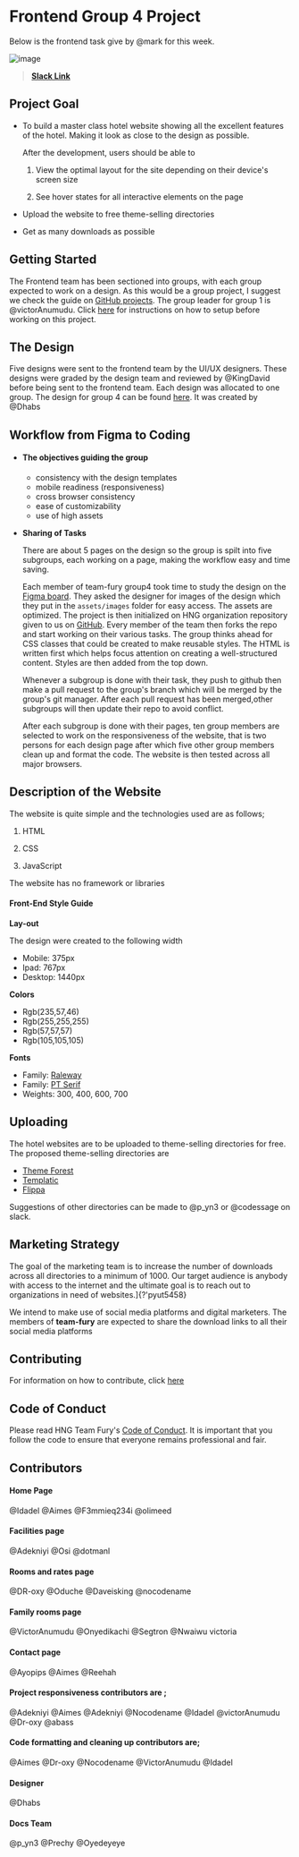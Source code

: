 # Frontend Group 4 Project 

 Below is the frontend task give by @mark for this week.

![image](https://user-images.githubusercontent.com/17856665/83970797-92094880-a8cf-11ea-99c9-e5cb4202ac8b.png)

> [**Slack Link**](https://hngi7.slack.com/archives/C013K32KMRQ/p1591537859445300)



## Project Goal

- To build a master class hotel website  showing all the excellent features of the hotel. Making it look as close to the design as possible.

  After the development, users should be able to

  1. View the optimal layout for the site depending on their device's screen size

  2. See hover states for all interactive elements on the page

- Upload the website to free  theme-selling directories

- Get as many downloads as possible



## Getting Started

The Frontend team has been sectioned into groups, with each group expected to work on a design. As this would be a group project, I suggest we check the guide on [GitHub projects]().  The group leader for group 1 is @victorAnumudu. Click [here](https://github.com/hng-teamfury/hng/blob/master/README.md#how-to-git-bash) for instructions on how to setup before working on this project. 

## The Design

 Five designs were sent to the frontend team by the UI/UX designers. These designs were graded by the design team and reviewed by @KingDavid before being sent to the frontend team. Each design was allocated to one group. The design for group 4 can be found [here](https://www.figma.com/file/b0EyVgayFJni8m1w4hgyah/hotel-website?node-id=40%3A0). It was created by @Dhabs

## Workflow from Figma to Coding

- #### The objectives guiding the group

  - consistency with the design templates
  - mobile readiness (responsiveness)
  - cross browser consistency
  - ease of customizability
  - use of high assets

- **Sharing of Tasks**

  There are about 5 pages on the design so  the group is spilt into five subgroups, each working on a page, making the workflow easy and time saving.

  Each member of team-fury group4 took time to study the design on the [Figma board](https://www.figma.com/file/b0EyVgayFJni8m1w4hgyah/hotel-website?node-id=40%3A0). They asked the designer for images of the design which they put in the `assets/images`  folder for easy access. The assets are optimized. The project is then initialized on HNG organization repository given to us on [GitHub]( https://github.com/hng-teamfury-org/frontend/tree/master/Group4). Every member of the team then forks the repo and start working on their various tasks. The group thinks ahead for CSS classes that could be created to make reusable styles. The HTML is written first which helps focus  attention on creating a well-structured content. Styles are then added from the top down.

  Whenever a subgroup is done with their task, they push to github then make a pull request  to the group's branch which will be merged by the group's git manager.  After each pull request has been merged,other subgroups will then update their repo to avoid conflict.

  After each subgroup is done with their pages, ten group members are selected to work on the responsiveness of the website, that is two persons for each design page after which five other group members clean up and format the code. The website is then  tested across all major browsers.

## Description of the Website

The website is quite simple and the technologies used are as follows;

1.    HTML

2.    CSS

3.    JavaScript

The website has no framework or libraries

#### 							**Front-End Style Guide**

**Lay-out**

The design were created to the following width

-  Mobile: 375px
-  Ipad: 767px
-  Desktop: 1440px

**Colors**

- Rgb(235,57,46)
- Rgb(255,255,255)
- Rgb(57,57,57)
- Rgb(105,105,105)

**Fonts**

- Family: [Raleway]( https://fonts.googleapis.com/css2?family=Raleway) 
- Family: [PT Serif]( https://fonts.googleapis.com/css2?family=PT+Serif)
- Weights: 300, 400, 600, 700 



## Uploading

The hotel websites are to be uploaded to theme-selling directories for free. The proposed theme-selling directories are 

- [Theme Forest](http://themeforest.net) 
- [Templatic](https://templatic.com)
- [Flippa](https://flippa.com)

Suggestions of other directories can be made to @p_yn3 or @codessage on slack.

## Marketing Strategy

The goal of the marketing team is to increase the number of downloads across all directories to a minimum of 1000. Our target audience is anybody with access to the internet and the ultimate goal is to reach out to organizations in need of websites.]{?'pyut5458}

We intend to make use of social media platforms and digital marketers. The members of **team-fury** are expected to share the download links to all their social media platforms



## Contributing

For information on how to contribute, click [here](https://github.com/hng-teamfury-org/frontend/blob/master/contributing.md)



## Code of Conduct

Please read HNG Team Fury's [Code of Conduct](https://github.com/hng-teamfury-org/executive/blob/master/CODE_OF_CONDUCT.md). It is important that you follow the code to ensure that everyone remains professional and fair.

## Contributors

####  Home Page
@Idadel 
@Aimes 
@F3mmieq234i
@olimeed

####  Facilities page
@Adekniyi
@Osi
@dotmanl

#### Rooms and rates page
@DR-oxy
@Oduche
@Daveisking
@nocodename

#### Family rooms page

@VictorAnumudu
@Onyedikachi
@Segtron
@Nwaiwu victoria

#### Contact page
@Ayopips
@Aimes
@Reehah 

#### Project responsiveness contributors are ;

@Adekniyi
@Aimes
@Adekniyi
@Nocodename
@Idadel 
@victorAnumudu
@Dr-oxy
@abass

#### Code formatting and cleaning up contributors are;
@Aimes 
@Dr-oxy
@Nocodename 
@VictorAnumudu
@Idadel 

#### Designer
@Dhabs

#### Docs Team
@p_yn3 
@Prechy 
@Oyedeyeye
